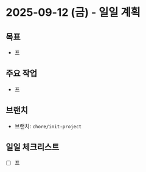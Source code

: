# 2025-09-12 (금) - 일일 계획

## 목표
- 프

## 주요 작업
- 프

## 브랜치
- 브랜치: `chore/init-project`

## 일일 체크리스트
- [ ] 프

